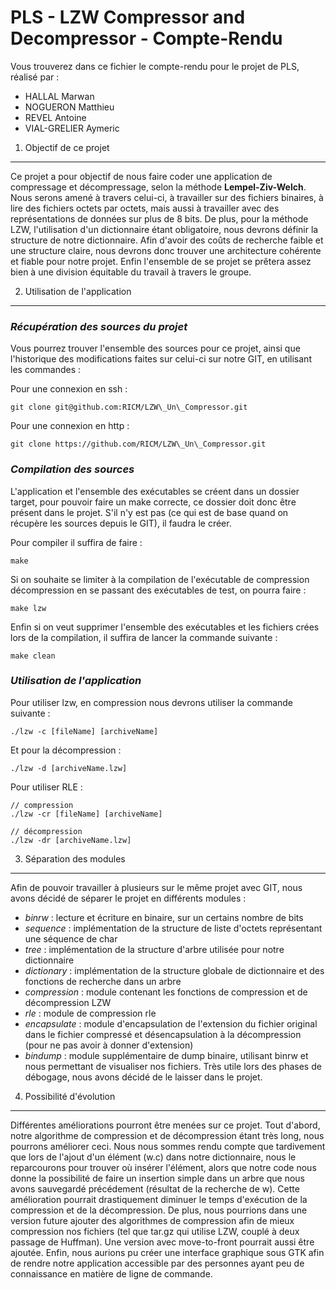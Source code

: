PLS - LZW Compressor and Decompressor - Compte-Rendu
====================================================

Vous trouverez dans ce fichier le compte-rendu pour le projet de PLS, réalisé par :
* HALLAL Marwan
* NOGUERON Matthieu
* REVEL Antoine
* VIAL-GRELIER Aymeric

1) Objectif de ce projet
------------------------

Ce projet a pour objectif de nous faire coder une application de compressage et décompressage, selon la méthode **Lempel-Ziv-Welch**.
Nous serons amené à travers celui-ci, à travailler sur des fichiers binaires, à lire des fichiers octets par octets, mais aussi à travailler avec des représentations de données sur plus de 8 bits.
De plus, pour la méthode LZW, l'utilisation d'un dictionnaire étant obligatoire, nous devrons définir la structure de notre dictionnaire. Afin d'avoir des coûts de recherche faible et une structure claire, nous devrons donc trouver une architecture cohérente et fiable pour notre projet.
Enfin l'ensemble de se projet se prêtera assez bien à une division équitable du travail à travers le groupe.

2) Utilisation de l'application
-------------------------------

### *Récupération des sources du projet*

Vous pourrez trouver l'ensemble des sources pour ce projet, ainsi que l'historique des modifications faites sur celui-ci sur notre GIT, en utilisant les commandes :

Pour une connexion en ssh :

	git clone git@github.com:RICM/LZW\_Un\_Compressor.git
	
Pour une connexion en http :
	
	git clone https://github.com/RICM/LZW\_Un\_Compressor.git

### *Compilation des sources*

L'application et l'ensemble des exécutables se créent dans un dossier target, pour pouvoir faire un make correcte, ce dossier doit donc être présent dans le projet.
S'il n'y est pas (ce qui est de base quand on récupère les sources depuis le GIT), il faudra le créer.

Pour compiler il suffira de faire : 

	make
	
Si on souhaite se limiter à la compilation de l'exécutable de compression décompression en se passant des exécutables de test, on pourra faire :
	
	make lzw
	
Enfin si on veut supprimer l'ensemble des exécutables et les fichiers crées lors de la compilation, il suffira de lancer la commande suivante :

	make clean
	
### *Utilisation de l'application*

Pour utiliser lzw, en compression nous devrons utiliser la commande suivante :

	./lzw -c [fileName] [archiveName]
	
Et pour la décompression :

	./lzw -d [archiveName.lzw]
	
Pour utiliser RLE :
	
	// compression
	./lzw -cr [fileName] [archiveName]
	
	// décompression
	./lzw -dr [archiveName.lzw]
	
	
3) Séparation des modules
-------------------------

Afin de pouvoir travailler à plusieurs sur le même projet avec GIT, nous avons décidé de séparer le projet en différents modules :
- _binrw_ : lecture et écriture en binaire, sur un certains nombre de bits
- _sequence_ : implémentation de la structure de liste d'octets représentant une séquence de char
- _tree_ : implémentation de la structure d'arbre utilisée pour notre dictionnaire
- _dictionary_ : implémentation de la structure globale de dictionnaire et des fonctions de recherche dans un arbre
- _compression_ : module contenant les fonctions de compression et de décompression LZW
- _rle_ : module de compression rle
- _encapsulate_ : module d'encapsulation de l'extension du fichier original dans le fichier compressé et désencapsulation à la décompression (pour ne pas avoir à donner d'extension)
- _bindump_ : module supplémentaire de dump binaire, utilisant binrw et nous permettant de visualiser nos fichiers. Très utile lors des phases de débogage, nous avons décidé de le laisser dans le projet.

4) Possibilité d'évolution
--------------------------

Différentes améliorations pourront être menées sur ce projet. Tout d'abord, notre algorithme de compression et de décompression étant très long, nous pourrons améliorer ceci.
Nous nous sommes rendu compte que tardivement que lors de l'ajout d'un élément (w.c) dans notre dictionnaire, nous le reparcourons pour trouver où insérer l'élément, alors que notre code nous donne la possibilité de faire un insertion simple dans un arbre que nous avons sauvegardé précédement (résultat de la recherche de w). Cette amélioration pourrait drastiquement diminuer le temps d'exécution de la compression et de la décompression.
De plus, nous pourrions dans une version future ajouter des algorithmes de compression afin de mieux compression nos fichiers (tel que tar.gz qui utilise LZW, couplé à deux passage de Huffman). Une version avec move-to-front pourrait aussi être ajoutée.
Enfin, nous aurions pu créer une interface graphique sous GTK afin de rendre notre application accessible par des personnes ayant peu de connaissance en matière de ligne de commande.


